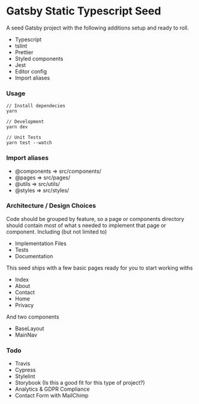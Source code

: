 # Gatsby Static Typescript Seed

A seed Gatsby project with the following additions setup and ready to roll. 

- Typescript
- tslint
- Prettier
- Styled components
- Jest
- Editor config
- Import aliases

### Usage
```
// Install dependecies
yarn 

// Development
yarn dev

// Unit Tests
yarn test --watch
```

### Import aliases

- @components => src/components/
- @pages => src/pages/
- @utils => src/utils/
- @styles => src/styles/

### Architecture / Design Choices
Code should be grouped by feature, so a page or components directory should contain most of what s needed to implement that page or component. Including (but not limited to)

- Implementation Files
- Tests
- Documentation

This seed ships with a few basic pages ready for you to start working withs

- Index
- About
- Contact
- Home
- Privacy

And two components
- BaseLayout
- MainNav

### Todo
- Travis
- Cypress
- Stylelint
- Storybook (Is this a good fit for this type of project?)
- Analytics & GDPR Compliance
- Contact Form with MailChimp